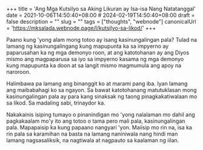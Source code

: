 +++
title = 'Ang Mga Kutsilyo sa Aking Likuran ay Isa-isa Nang Natatanggal'
date = 2021-10-06T14:50:40+08:00 # 2024-02-19T14:50:40+08:00
draft = false
description = ""
slug = ""
tags = ["thoughts", "webnode"]
canonicalUrl = 'https://mksalada.webnode.page/l/kutsilyo-sa-likod/'
+++

Paano kung 'yong alam mong totoo ay isang kasinungalingan pala? Tulad na lamang ng kasinungalingang kung mapupunta ka sa impyerno ay paparusahan ka ng mga demonyo roon, at ang katotohanan ay ang Diyos mismo ang magpaparusa sa iyo sa impyerno kasama ng mga demonyo kung mapupunta ka doon at sa langit mismo magmumula ang apoy na naroroon.

Halimbawa pa lamang ang binanggit ko at marami pang iba. Iyan lamang ang maibabahagi ko sa ngayon. Sa bawat katotohanang matutuklasan mong kasinungalingan pala ay para kang sinaksak ng taong pinagkakatiwalaan mo sa likod. Sa madaling sabi, trinaydor ka.

Nakakainis isiping tumayo o pinanindigan mo 'yong nalalaman mo dahil ang pagkakaalam mo'y ito ang totoo o tama pero mali pala, kasinungalingan pala. Mapapaisip ka kung papaano nangyari 'yon. Maiisip mo rin na, isa ka rin pala sa karamihan na basta na lamang naniniwala nang hindi man lamang nagsasaliksik, na nagtiwala at nagpauto sa kaalaman ng iilan.
